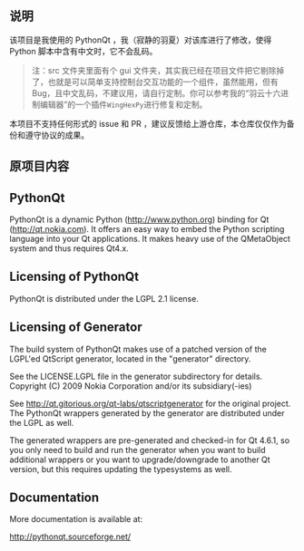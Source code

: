 ## 说明

该项目是我使用的 PythonQt ，我（寂静的羽夏）对该库进行了修改，使得 Python 脚本中含有中文时，它不会乱码。

> 注：src 文件夹里面有个 gui 文件夹，其实我已经在项目文件把它剔除掉了，也就是可以简单支持控制台交互功能的一个组件，虽然能用，但有 Bug，且中文乱码，不建议用，请自行定制。你可以参考我的“羽云十六进制编辑器”的一个插件`WingHexPy`进行修复和定制。

本项目不支持任何形式的 issue 和 PR ，建议反馈给上游仓库，本仓库仅仅作为备份和遵守协议的成果。

## 原项目内容

PythonQt
--------

PythonQt is a dynamic Python (http://www.python.org) binding for Qt (http://qt.nokia.com).
It offers an easy way to embed the Python scripting language into
your Qt applications. It makes heavy use of the QMetaObject system and thus requires Qt4.x.

Licensing of PythonQt
---------------------
PythonQt is distributed under the LGPL 2.1 license.

Licensing of Generator
----------------------
The build system of PythonQt makes use of a patched version of the LGPL'ed QtScript generator, located in the "generator" directory.

See the LICENSE.LGPL file in the generator subdirectory for details.
Copyright (C) 2009 Nokia Corporation and/or its subsidiary(-ies)

See http://qt.gitorious.org/qt-labs/qtscriptgenerator for the original project.
The PythonQt wrappers generated by the generator are distributed under the LGPL as well.

The generated wrappers are pre-generated and checked-in for Qt 4.6.1, so you only need to build and run the
generator when you want to build additional wrappers or you want to upgrade/downgrade to another Qt version, but this requires updating the typesystems as well.

Documentation
-------------

More documentation is available at:

http://pythonqt.sourceforge.net/

